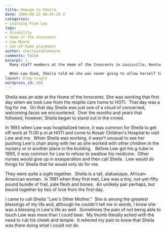 ```yaml
---
title: Homage to Sheila
date: 2009-08-23 00:47:29 Z
categories:
- Learning From Lew
tags:
- disability
- Home of the Innocents
- Lew Moore
- out-of-home placement
author: cherrywinklemoore
comments: false
excerpt: |-
  Many staff members at the Home of the Innocents in Louisville, Kentucky were special friends to us and to Lew.  Debbie, Patty, Dawn.  So many others. Physical Therapists.  Volunteers.  Administrators.  But Sheila stood out.  It was love at first sight.  How could I ever thank Sheila enough?

  When Lew died, Sheila told me she was never going to allow herself to get so attached to a patient again.  It was too painful.  But, Sheila, I hope that is not what happened.  You were such a blessing to Lew and to his family.  Thank you, dear one.
layout: blog-single
wordpress_id: 266
---
```


Sheila was an aide at the Home of the Innocents. She was working that first day when we took Lew from the respite care home to HOTI.  That day was a fog for me.  On that day Sheila was just one of a cloud of concerned, welcoming faces we encountered.  Over the months and years that followed, however, Sheila began to stand out in the crowd.

In 1993 when Lew was hospitalized twice, it was common for Sheila to get off work at 11:00 p.m.at HOTI and come to Kosair Children's Hospital to visit Lew and me.  When Sheila was working, it wasn't unusual to see her pushing Lew's chair along with her as she worked with other children in the nursery or in another place in the building.   Before Lew got his g-tube in 1993, it was common for Lew to refuse to swallow his medicine.  Other nurses would give up in exasperation and then call Sheila.  Lew would do things for Sheila that he would only do for me.

They were quite a sight together.  Sheila is a tall, statuesque, African-American woman.  In 1991 when they first met, Lew was a tiny, not-yet-fifty pound bundle of frail, pale flesh and bones.  An unlikely pair perhaps, but bound together by ties of love from the first day.

I came to call Sheila "Lew's Other Mother."  She is among the greatest blessings of my life and, although he couldn't tell me in words, I know she was a blessing in Lew's life as well.  Sometimes the pain of not being able to touch Lew was more than I could bear.  My thumb literally ached with the need to rub his cheek and temple.  It relieved my pain to know that Sheila was there doing what I could not do.
